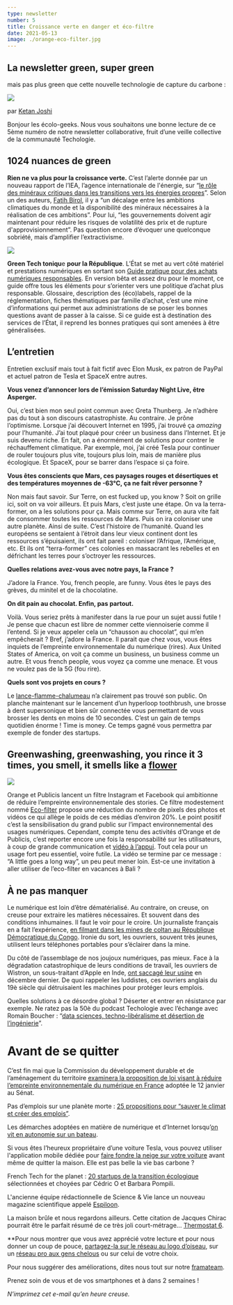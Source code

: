 ```yaml
---
type: newsletter
number: 5
title: Croissance verte en danger et éco-filtre
date: 2021-05-13
image: ./orange-eco-filter.jpg
---
```


## La newsletter green, super green

mais pas plus green que cette nouvelle technologie de capture du carbone :

![](./tweet.jpg)

par [Ketan Joshi](https://twitter.com/KetanJ0/status/1389532880163020801)

Bonjour les écolo-geeks. Nous vous souhaitons une bonne lecture de ce 5ème numéro de notre newsletter collaborative, fruit d’une veille collective de la communauté Techologie.

## 1024 nuances de green

**Rien ne va plus pour la croissance verte.** C’est l’alerte donnée par un nouveau rapport de l’IEA, l’agence internationale de l'énergie, sur “[le rôle des minéraux critiques dans les transitions vers les énergies propres](https://www.iea.org/reports/the-role-of-critical-minerals-in-clean-energy-transitions&sa=D&source=editors&ust=1620862743562000&usg=AOvVaw3YpFtsOevzdDD7J6WUuWHB)”. Selon un des auteurs, [Fatih Birol](https://twitter.com/fbirol/status/1389807286735056896), il y a “un décalage entre les ambitions climatiques du monde et la disponibilité des minéraux nécessaires à la réalisation de ces ambitions”. Pour lui, “les gouvernements doivent agir maintenant pour réduire les risques de volatilité des prix et de rupture d'approvisionnement”. Pas question encore d’évoquer une quelconque sobriété, mais d’amplifier l’extractivisme.

![](./iea-minerals.png)

**Green Tech toniqu**e **pour la République**. L’État se met au vert côté matériel et prestations numériques en sortant son [Guide pratique pour des achats numériques responsables](https://ecoresponsable.numerique.gouv.fr/). En version bêta et assez dru pour le moment, ce guide offre tous les éléments pour s’orienter vers une politique d’achat plus responsable. Glossaire, description des (éco)labels, rappel de la réglementation, fiches thématiques par famille d’achat, c’est une mine d’informations qui permet aux administrations de se poser les bonnes questions avant de passer à la caisse. Si ce guide est à destination des services de l’État, il reprend les bonnes pratiques qui sont amenées à être généralisées.

## L’entretien

Entretien exclusif mais tout à fait fictif avec Elon Musk, ex patron de PayPal et actuel patron de Tesla et SpaceX entre autres.

**Vous venez d’annoncer lors de l’émission Saturday Night Live, être Asperger.**

Oui, c’est bien mon seul point commun avec Greta Thunberg. Je n’adhère pas du tout à son discours catastrophiste. Au contraire. Je prône l’optimisme. Lorsque j’ai découvert Internet en 1995, j’ai trouvé ça _amazing_ pour l’humanité. J’ai tout plaqué pour créer un business dans l’Internet. Et je suis devenu riche. En fait, on a énormément de solutions pour contrer le réchauffement climatique. Par exemple, moi, j’ai créé Tesla pour continuer de rouler toujours plus vite, toujours plus loin, mais de manière plus écologique. Et SpaceX, pour se barrer dans l’espace si ça foire.

**Vous êtes conscients que Mars, ces paysages rouges et désertiques et des températures moyennes de -63°C, ça ne fait rêver personne ?**

Non mais faut savoir. Sur Terre, on est fucked up, you know ? Soit on grille ici, soit on va voir ailleurs. Et puis Mars, c’est juste une étape. On va la terra-former, on a les solutions pour ça. Mais comme sur Terre, on aura vite fait de consommer toutes les ressources de Mars. Puis on ira coloniser une autre planète. Ainsi de suite. C’est l’histoire de l’humanité. Quand les européens se sentaient à l’étroit dans leur vieux continent dont les ressources s’épuisaient, ils ont fait pareil : coloniser l’Afrique, l’Amérique, etc. Et ils ont “terra-former” ces colonies en massacrant les rebelles et en défrichant les terres pour s’octroyer les ressources.

**Quelles relations avez-vous avec notre pays, la France ?**

J’adore la France. You, french people, are funny. Vous êtes le pays des grèves, du minitel et de la chocolatine.

**On dit pain au chocolat. Enfin, pas partout.**

Voilà. Vous seriez prêts à manifester dans la rue pour un sujet aussi futile ! Je pense que chacun est libre de nommer cette viennoiserie comme il l’entend. Si je veux appeler cela un “chausson au chocolat”, qui m’en empêcherait ? Bref, j’adore la France. Il parait que chez vous, vous êtes inquiets de l’empreinte environnementale du numérique (rires). Aux United States of America, on voit ça comme un business, un business comme un autre. Et vous french people, vous voyez ça comme une menace. Et vous ne voulez pas de la 5G (fou rire).

**Quels sont vos projets en cours ?**

Le [lance-flamme-chalumeau](https://www.rtl.fr/actu/sciences-tech/elon-musk-vend-des-lance-flammes-a-500-dollars-apres-une-blague-7792046821) n’a clairement pas trouvé son public. On planche maintenant sur le lancement d’un hyperloop toothbrush, une brosse à dent supersonique et bien sûr connectée vous permettant de vous brosser les dents en moins de 10 secondes. C’est un gain de temps quotidien énorme ! Time is money. Ce temps gagné vous permettra par exemple de fonder des startups.

## Greenwashing, greenwashing, you rince it 3 times, you smell, it smells like a [flower](https://www.youtube.com/watch?v%3DP-qOurzN_Gs)

![](./orange-eco-filter.jpg)

Orange et Publicis lancent un filtre Instagram et Facebook qui ambitionne de réduire l’empreinte environnementale des stories. Ce filtre modestement nommé [Eco-filter](https://www.ladn.eu/adn-business/news-business/actualites-annonceurs/orange-publicis-filtre-photo/) propose une réduction du nombre de pixels des photos et vidéos ce qui allège le poids de ces médias d’environ 20%. Le point positif c’est la sensibilisation du grand public sur l’impact environnemental des usages numériques. Cependant, compte tenu des activités d’Orange et de Publicis, c’est reporter encore une fois la responsabilité sur les utilisateurs, à coup de grande communication et [vidéo à l’appui](https://www.youtube.com/watch?v%3DTDo9jx_7q0U). Tout cela pour un usage fort peu essentiel, voire futile. La vidéo se termine par ce message : “A little goes a long way”, un peu peut mener loin. Est-ce une invitation à aller utiliser de l’eco-filter en vacances à Bali ?

## À ne pas manquer

Le numérique est loin d’être dématérialisé. Au contraire, on creuse, on creuse pour extraire les matières nécessaires. Et souvent dans des conditions inhumaines. Il faut le voir pour le croire. Un journaliste français en a fait l’expérience, [en filmant dans les mines de coltan au République Démocratique du Congo](https://youtu.be/IPjur249dKg). Ironie du sort, les ouvriers, souvent très jeunes, utilisent leurs téléphones portables pour s’éclairer dans la mine.

Du côté de l’assemblage de nos joujoux numériques, pas mieux. Face à la dégradation catastrophique de leurs conditions de travail, les ouvriers de Wistron, un sous-traitant d’Apple en Inde, [ont saccagé leur usine](https://www.greenit.fr/2021/05/04/emeutes-chez-wistron-un-revelateur-de-problemes-systemiques/) en décembre dernier. De quoi rappeler les luddistes, ces ouvriers anglais du 19è siècle qui détruisaient les machines pour protéger leurs emplois.

Quelles solutions à ce désordre global ? Déserter et entrer en résistance par exemple. Ne ratez pas la 50è du podcast Techologie avec l’échange avec Romain Boucher : “[data sciences, techno-libéralisme et désertion de l’ingénierie](https://www.imagotv.fr/podcasts/techologie/50)”.

# Avant de se quitter

C’est fin mai que la Commission du développement durable et de l’aménagement du territoire [examinera la proposition de loi visant à réduire l’empreinte environnementale du numérique en France](https://www.nextinpact.com/article/45668/les-pistes-legislatives-pour-verdir-numerique) adoptée le 12 janvier au Sénat.

Pas d’emplois sur une planète morte : [25 propositions pour “sauver le climat et créer des emplois”](https://plus-jamais.org/2021/05/06/pas-d-emploi-sur-une-planete-morte/).

Les démarches adoptées en matière de numérique et d’Internet lorsqu’[on vit en autonomie sur un bateau](https://100r.co/site/working_offgrid_efficiently.html).

Si vous êtes l’heureux propriétaire d’une voiture Tesla, vous pouvez utiliser l'application mobile dédiée pour [faire fondre la neige sur votre voiture](https://twitter.com/Tesla/status/1366448694111973381?s%3D20) avant même de quitter la maison. Elle est pas belle la vie bas carbone ?

French Tech for the planet : [20 startups de la transition écologique](https://www.maddyness.com/2021/05/03/french-tech-20-startup-transition-ecologique/) sélectionnées et choyées par Cédric O et Barbara Pompili.

L'ancienne équipe rédactionnelle de Science & Vie lance un nouveau magazine scientifique appelé [Espiloon](https://fr.ulule.com/epsiloon/).

La maison brûle et nous regardons ailleurs. Cette citation de Jacques Chirac pourrait être le parfait résumé de ce très joli court-métrage... [Thermostat 6](https://www.imagotv.fr/courts-metrages/thermostat-6/film/1).

**Pour nous montrer que vous avez apprécié votre lecture et pour nous donner un coup de pouce, [partagez-la sur le réseau au logo d’oiseau](https://twitter.com/intent/tweet?text%3DJe%2520recommande%2520la%2520lecture%2520de%2520la%2520derni%25C3%25A8re%2520newsletter%2520de%2520Techologie%2520:%2520https://techologie.net/newsletter/5), sur un [réseau pro aux gens chelous](https://www.linkedin.com/sharing/share-offsite/?url%3Dhttps://techologie.net/newsletter/5) ou sur celui de votre choix.

Pour nous suggérer des améliorations, dites nous tout sur notre [framateam](https://framateam.org/techologie/).

Prenez soin de vous et de vos smartphones et à dans 2 semaines !

_N’imprimez cet e-mail qu’en heure creuse._
